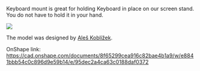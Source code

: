 Keyboard mount is great for holding Keyboard in place on our screen stand. You do not have to hold it in your hand.

![](keyboard-mount.jpg)

The model was designed by [Aleš Koblížek](https://github.com/donutti).

OnShape link: https://cad.onshape.com/documents/8f65299cea916c82bae4b1a9/w/e8841bbb54c0c896d9e59b14/e/95dec2a4ca63c0188daf0372
